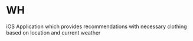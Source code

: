 # WH
iOS Application which provides recommendations with necessary clothing based on location and current weather
